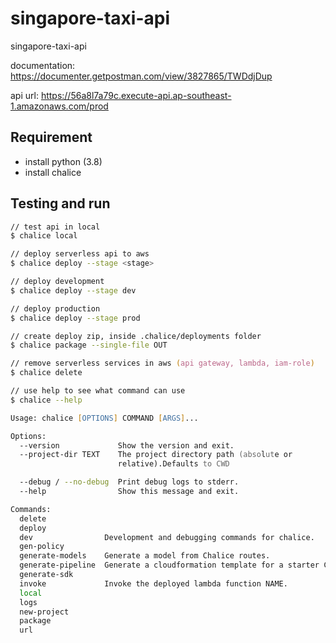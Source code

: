# singapore-taxi-api

singapore-taxi-api

documentation: <https://documenter.getpostman.com/view/3827865/TWDdjDup>

api url: <https://56a8l7a79c.execute-api.ap-southeast-1.amazonaws.com/prod>

## Requirement

- install python (3.8)
- install chalice

## Testing and run

```zsh
// test api in local
$ chalice local

// deploy serverless api to aws
$ chalice deploy --stage <stage>

// deploy development
$ chalice deploy --stage dev

// deploy production
$ chalice deploy --stage prod

// create deploy zip, inside .chalice/deployments folder
$ chalice package --single-file OUT

// remove serverless services in aws (api gateway, lambda, iam-role)
$ chalice delete

// use help to see what command can use
$ chalice --help

Usage: chalice [OPTIONS] COMMAND [ARGS]...

Options:
  --version             Show the version and exit.
  --project-dir TEXT    The project directory path (absolute or
                        relative).Defaults to CWD

  --debug / --no-debug  Print debug logs to stderr.
  --help                Show this message and exit.

Commands:
  delete
  deploy
  dev                Development and debugging commands for chalice.
  gen-policy
  generate-models    Generate a model from Chalice routes.
  generate-pipeline  Generate a cloudformation template for a starter CD...
  generate-sdk
  invoke             Invoke the deployed lambda function NAME.
  local
  logs
  new-project
  package
  url
```
